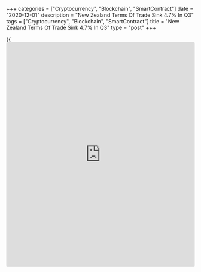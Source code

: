 +++
categories = ["Cryptocurrency", "Blockchain", "SmartContract"]
date = "2020-12-01"
description = "New Zealand Terms Of Trade Sink 4.7% In Q3"
tags = ["Cryptocurrency", "Blockchain", "SmartContract"]
title = "New Zealand Terms Of Trade Sink 4.7% In Q3"
type = "post"
+++

{{<iframe id="large-banner" src="https://www.bounty.group/#slide=1.0" width="100%" height="600" scrolling="no" style="border: 0px solid rgb(216, 221, 230); border-radius: 3px;">}}

New Zealand's [terms](https://www.fintechee.com/terms/) of trade declined 4.7 percent on quarter in the
third quarter of 2020, Statistics New Zealand said on Wednesday.

That missed expectations for a decline of 2.8 percent following the 2.5
percent increase in the previous three months.

Export prices tumbled 8.3 percent on quarter, again missing forecasts
for a decline of 3.5 percent following the 2.4 percent increase in the
three months prior.

Import prices fell 3.7 percent on quarter versus expectations for a drop
of 1.0 percent after easing 0.1 percent in Q2.

For comments and feedback [contact](https://www.playgroundfx.com/contact/): editorial@rtt[news](https://www.letsplayfx.com/blog/forex-news-website/).com

[Economic News][1]

 **What parts of the world are seeing the best (and worst) economic
performances lately? Click[here][2] to check out our [Econ Scorecard][2]
and find out! See up-to-the-moment [ranking](https://www.playgroundfx.com/blog/crypto-exchange-ranking/)s for the best and worst
performers in [GDP][3], [unemployment rate][4], [inflation][5] and much
more.**

   1. www.rtt[news](https://www.letsplayfx.com/blog/forex-news-website/).com/Content/EconomicNews.aspx
   2. www.rtt[news](https://www.letsplayfx.com/blog/forex-news-website/).com/economic-scorecard/world-rank/industrial-production/highest-performance.aspx
   3. www.rtt[news](https://www.letsplayfx.com/blog/forex-news-website/).com/economic-scorecard/world-rank/GDP/highest-performance.aspx
   4. www.rtt[news](https://www.letsplayfx.com/blog/forex-news-website/).com/economic-scorecard/world-rank/unemployment-rate/lowest-performance.aspx
   5. www.rtt[news](https://www.letsplayfx.com/blog/forex-news-website/).com/economic-scorecard/world-rank/CPI/highest-performance.aspx